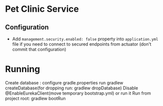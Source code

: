 # Pet Clinic Service

## Configuration
* Add `management.security.enabled: false` property into `application.yml` file if you need to connect to secured endpoints from actuator (don't commit that configuration) 

# Running
Create database : configure gradle.properties
run gradlew createDatabase(for dropping run: gradlew dropDatabase)
Disable @EnableEurekaClient(move temporary bootstrap.yml) or run it
Run from project root: gradlew bootRun

